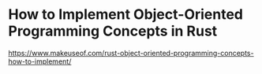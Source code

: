 # How to Implement Object-Oriented Programming Concepts in Rust

https://www.makeuseof.com/rust-object-oriented-programming-concepts-how-to-implement/

